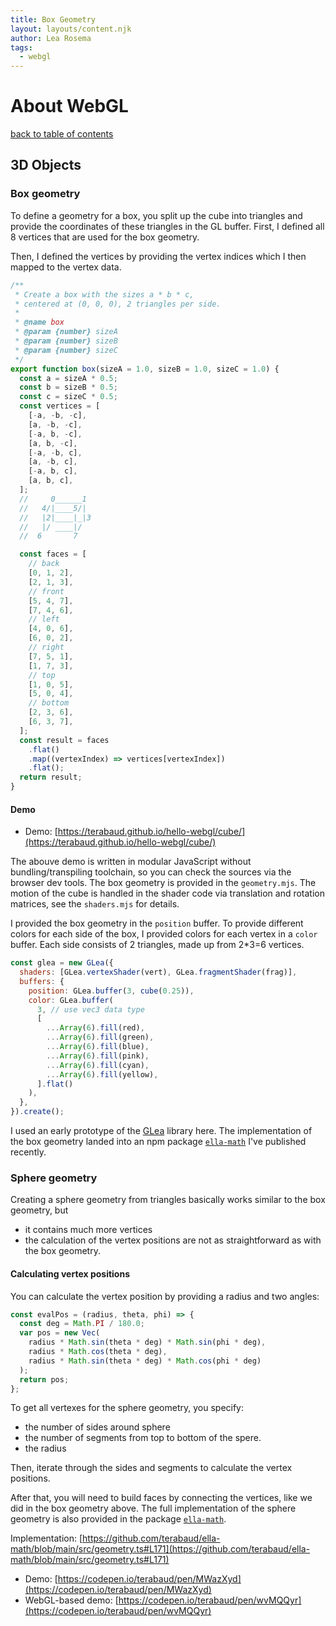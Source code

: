 ```yaml
---
title: Box Geometry
layout: layouts/content.njk
author: Lea Rosema
tags:
  - webgl
---
```


# About WebGL

[back to table of contents](../)

## 3D Objects

### Box geometry

To define a geometry for a box, you split up the cube into triangles and provide the coordinates of these triangles in the GL buffer.
First, I defined all 8 vertices that are used for the box geometry.

Then, I defined the vertices by providing the vertex indices which I then mapped to the vertex data.

```js
/**
 * Create a box with the sizes a * b * c,
 * centered at (0, 0, 0), 2 triangles per side.
 *
 * @name box
 * @param {number} sizeA
 * @param {number} sizeB
 * @param {number} sizeC
 */
export function box(sizeA = 1.0, sizeB = 1.0, sizeC = 1.0) {
  const a = sizeA * 0.5;
  const b = sizeB * 0.5;
  const c = sizeC * 0.5;
  const vertices = [
    [-a, -b, -c],
    [a, -b, -c],
    [-a, b, -c],
    [a, b, -c],
    [-a, -b, c],
    [a, -b, c],
    [-a, b, c],
    [a, b, c],
  ];
  //     0______1
  //   4/|____5/|
  //   |2|____|_|3
  //   |/ ____|/
  //  6       7

  const faces = [
    // back
    [0, 1, 2],
    [2, 1, 3],
    // front
    [5, 4, 7],
    [7, 4, 6],
    // left
    [4, 0, 6],
    [6, 0, 2],
    // right
    [7, 5, 1],
    [1, 7, 3],
    // top
    [1, 0, 5],
    [5, 0, 4],
    // bottom
    [2, 3, 6],
    [6, 3, 7],
  ];
  const result = faces
    .flat()
    .map((vertexIndex) => vertices[vertexIndex])
    .flat();
  return result;
}
```

#### Demo

- Demo: [https://terabaud.github.io/hello-webgl/cube/](https://terabaud.github.io/hello-webgl/cube/)

The abouve demo is written in modular JavaScript without bundling/transpiling toolchain, so you can check the sources via the
browser dev tools. The box geometry is provided in the `geometry.mjs`.
The motion of the cube is handled in the shader code via translation and rotation matrices, see the `shaders.mjs` for details.

I provided the box geometry in the `position` buffer. To provide different colors for each side of the box, I provided colors for
each vertex in a `color` buffer. Each side consists of 2 triangles, made up from 2\*3=6 vertices.

```js
const glea = new GLea({
  shaders: [GLea.vertexShader(vert), GLea.fragmentShader(frag)],
  buffers: {
    position: GLea.buffer(3, cube(0.25)),
    color: GLea.buffer(
      3, // use vec3 data type
      [
        ...Array(6).fill(red),
        ...Array(6).fill(green),
        ...Array(6).fill(blue),
        ...Array(6).fill(pink),
        ...Array(6).fill(cyan),
        ...Array(6).fill(yellow),
      ].flat()
    ),
  },
}).create();
```

I used an early prototype of the [GLea](https://github.com/terabaud/glea/) library here.
The implementation of the box geometry landed into an npm package [`ella-math`](https://npmjs.com/package/ella-math) I've published recently.

### Sphere geometry

Creating a sphere geometry from triangles basically works similar to the box geometry, but

- it contains much more vertices
- the calculation of the vertex positions are not as straightforward as with the box geometry.

#### Calculating vertex positions

You can calculate the vertex position by providing a radius and two angles:

```js
const evalPos = (radius, theta, phi) => {
  const deg = Math.PI / 180.0;
  var pos = new Vec(
    radius * Math.sin(theta * deg) * Math.sin(phi * deg),
    radius * Math.cos(theta * deg),
    radius * Math.sin(theta * deg) * Math.cos(phi * deg)
  );
  return pos;
};
```

To get all vertexes for the sphere geometry, you specify:

- the number of sides around sphere
- the number of segments from top to bottom of the spere.
- the radius

Then, iterate through the sides and segments to calculate the vertex positions.

After that, you will need to build faces by connecting the vertices, like we did in the box geometry above.
The full implementation of the sphere geometry is also provided in the package [`ella-math`](https://npmjs.com/package/ella-math).

Implementation: [https://github.com/terabaud/ella-math/blob/main/src/geometry.ts#L171](https://github.com/terabaud/ella-math/blob/main/src/geometry.ts#L171)

- Demo: [https://codepen.io/terabaud/pen/MWazXyd](https://codepen.io/terabaud/pen/MWazXyd)
- WebGL-based demo: [https://codepen.io/terabaud/pen/wvMQQyr](https://codepen.io/terabaud/pen/wvMQQyr)
